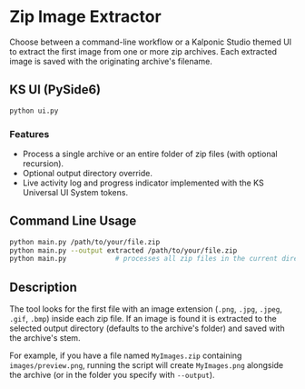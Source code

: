 
# Zip Image Extractor

Choose between a command-line workflow or a Kalponic Studio themed UI to extract the first image from one or more zip archives. Each extracted image is saved with the originating archive's filename.

## KS UI (PySide6)

```bash
python ui.py
```

### Features
- Process a single archive or an entire folder of zip files (with optional recursion).
- Optional output directory override.
- Live activity log and progress indicator implemented with the KS Universal UI System tokens.

## Command Line Usage

```bash
python main.py /path/to/your/file.zip
python main.py --output extracted /path/to/your/file.zip
python main.py            # processes all zip files in the current directory
```

## Description

The tool looks for the first file with an image extension (`.png`, `.jpg`, `.jpeg`, `.gif`, `.bmp`) inside each zip file. If an image is found it is extracted to the selected output directory (defaults to the archive's folder) and saved with the archive's stem.

For example, if you have a file named `MyImages.zip` containing `images/preview.png`, running the script will create `MyImages.png` alongside the archive (or in the folder you specify with `--output`).
